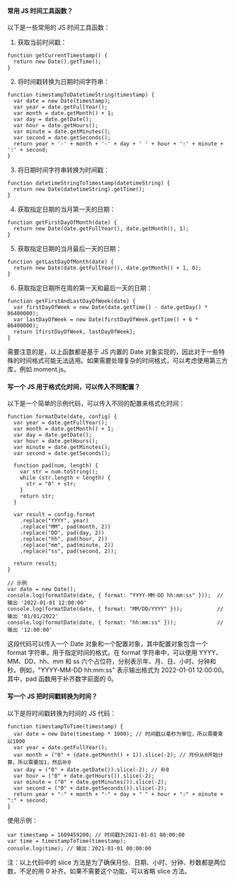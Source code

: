 <!--
 * @Author: Shu Binqi
 * @Date: 2023-03-30 20:40:35
 * @LastEditors: Shu Binqi
 * @LastEditTime: 2023-03-30 22:04:29
 * @Description: 时间工具函数（3题）
 * @Version: 1.0.0
 * @FilePath: \interviewQuestions\前端项目\前端项目封装\常用工具函数\时间工具函数.md
-->

#### 常用 JS 时间工具函数？

以下是一些常用的 JS 时间工具函数：

1. 获取当前时间戳：

```
function getCurrentTimestamp() {
  return new Date().getTime();
}
```

2. 将时间戳转换为日期时间字符串：

```
function timestampToDatetimeString(timestamp) {
  var date = new Date(timestamp);
  var year = date.getFullYear();
  var month = date.getMonth() + 1;
  var day = date.getDate();
  var hour = date.getHours();
  var minute = date.getMinutes();
  var second = date.getSeconds();
  return year + '-' + month + '-' + day + ' ' + hour + ':' + minute + ':' + second;
}
```

3. 将日期时间字符串转换为时间戳：

```
function datetimeStringToTimestamp(datetimeString) {
  return new Date(datetimeString).getTime();
}
```

4. 获取指定日期的当月第一天的日期：

```
function getFirstDayOfMonth(date) {
  return new Date(date.getFullYear(), date.getMonth(), 1);
}
```

5. 获取指定日期的当月最后一天的日期：

```
function getLastDayOfMonth(date) {
  return new Date(date.getFullYear(), date.getMonth() + 1, 0);
}
```

6. 获取指定日期所在周的第一天和最后一天的日期：

```
function getFirstAndLastDayOfWeek(date) {
  var firstDayOfWeek = new Date(date.getTime() - date.getDay() * 86400000);
  var lastDayOfWeek = new Date(firstDayOfWeek.getTime() + 6 * 86400000);
  return [firstDayOfWeek, lastDayOfWeek];
}
```

需要注意的是，以上函数都是基于 JS 内置的 Date 对象实现的，因此对于一些特殊的时间格式可能无法适用。如果需要处理复杂的时间格式，可以考虑使用第三方库，例如 moment.js。

#### 写一个 JS 用于格式化时间，可以传入不同配置？

以下是一个简单的示例代码，可以传入不同的配置来格式化时间：

```
function formatDate(date, config) {
  var year = date.getFullYear();
  var month = date.getMonth() + 1;
  var day = date.getDate();
  var hour = date.getHours();
  var minute = date.getMinutes();
  var second = date.getSeconds();

  function pad(num, length) {
    var str = num.toString();
    while (str.length < length) {
      str = "0" + str;
    }
    return str;
  }

  var result = config.format
    .replace("YYYY", year)
    .replace("MM", pad(month, 2))
    .replace("DD", pad(day, 2))
    .replace("hh", pad(hour, 2))
    .replace("mm", pad(minute, 2))
    .replace("ss", pad(second, 2));

  return result;
}

// 示例
var date = new Date();
console.log(formatDate(date, { format: "YYYY-MM-DD hh:mm:ss" }));  // 输出 '2022-01-01 12:00:00'
console.log(formatDate(date, { format: "MM/DD/YYYY" }));           // 输出 '01/01/2022'
console.log(formatDate(date, { format: "hh:mm:ss" }));             // 输出 '12:00:00'
```

这段代码可以传入一个 Date 对象和一个配置对象，其中配置对象包含一个 format 字符串，用于指定时间的格式。在 format 字符串中，可以使用 YYYY、MM、DD、hh、mm 和 ss 六个占位符，分别表示年、月、日、小时、分钟和秒。例如，"YYYY-MM-DD hh:mm:ss" 表示输出格式为 2022-01-01 12:00:00。其中，pad 函数用于补齐数字前面的 0。

#### 写一个 JS 把时间戳转换为时间？

以下是将时间戳转换为时间的 JS 代码：

```
function timestampToTime(timestamp) {
  var date = new Date(timestamp * 1000); // 时间戳以毫秒为单位，所以需要乘以1000
  var year = date.getFullYear();
  var month = ("0" + (date.getMonth() + 1)).slice(-2); // 月份从0开始计算，所以需要加1，然后补0
  var day = ("0" + date.getDate()).slice(-2); // 补0
  var hour = ("0" + date.getHours()).slice(-2);
  var minute = ("0" + date.getMinutes()).slice(-2);
  var second = ("0" + date.getSeconds()).slice(-2);
  return year + "-" + month + "-" + day + " " + hour + ":" + minute + ":" + second;
}
```

使用示例：

```
var timestamp = 1609459200; // 时间戳为2021-01-01 00:00:00
var time = timestampToTime(timestamp);
console.log(time); // 输出：2021-01-01 00:00:00
```

注：以上代码中的 slice 方法是为了确保月份、日期、小时、分钟、秒数都是两位数，不足的用 0 补齐。如果不需要这个功能，可以省略 slice 方法。
